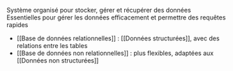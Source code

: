 
Système organisé pour stocker, gérer et récupérer des données 
Essentielles pour gérer les données efficacement et permettre des requêtes rapides

- [[Base de données relationnelles]] : [[Données structurées]], avec des relations entre les tables
- [[Base de données non relationnelles]] : plus flexibles, adaptées aux [[Données non structurées]]


